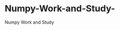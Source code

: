    # Numpy-Work-and-Study-
Numpy Work and Study 
                
                
                                  
                                                 
                                                                                                                               
                 
                                   
                        
      
 
    
        
             

